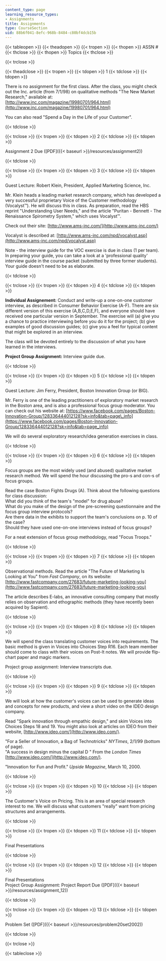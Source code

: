 ```yaml
---
content_type: page
learning_resource_types:
- Assignments
title: Assignments
type: CourseSection
uid: 88b6f041-8efc-968b-8484-c80bf4dcb15b
---
```


{{< tableopen >}}
{{< theadopen >}}
{{< tropen >}}
{{< thopen >}}
ASSN #
{{< thclose >}}
{{< thopen >}}
Topics
{{< thclose >}}

{{< trclose >}}

{{< theadclose >}}
{{< tropen >}}
{{< tdopen >}}
1
{{< tdclose >}}
{{< tdopen >}}


There is no assignment for the first class. After the class, you might check out the Inc. article (from 7/1/98) on qualitative methods "The New Market Research," available at:  
[http://www.inc.com/magazine/19980701/964.html](http://www.inc.com/magazine/19980701/964.html)

You can also read "Spend a Day in the Life of your Customer".


{{< tdclose >}}

{{< trclose >}}
{{< tropen >}}
{{< tdopen >}}
2
{{< tdclose >}}
{{< tdopen >}}


Assignment 2 Due ([PDF]({{< baseurl >}}/resources/assignment2))


{{< tdclose >}}

{{< trclose >}}
{{< tropen >}}
{{< tdopen >}}
3
{{< tdclose >}}
{{< tdopen >}}


Guest Lecture: Robert Klein, President, Applied Marketing Science, Inc.

Mr. Klein heads a leading market research company, which has developed a very successful proprietary Voice of the Customer methodology (Vocalyst™). He will discuss this in class. As preparation, read the HBS reprint "Understanding User Needs," and the article "Puritan - Bennett - The Renaissance Spirometry System," which uses Vocalyst™.

Check out their site: [http://www.ams-inc.com/](http://www.ams-inc.com/)

Vocalyst is described at: [http://www.ams-inc.com/npd/vocalyst.asp](http://www.ams-inc.com/npd/vocalyst.asp)

Note - the interview guide for the VOC exercise is due in class (1 per team). In preparing your guide, you can take a look at a 'professional quality' interview guide in the course packet (submitted by three former students). Your guide doesn't need to be as elaborate.


{{< tdclose >}}

{{< trclose >}}
{{< tropen >}}
{{< tdopen >}}
4
{{< tdclose >}}
{{< tdopen >}}


**Individual Assignement:** Conduct and write-up a one-on-one customer interview, as described in Consumer Behavior Exercise (A-F). There are six different version of this exercise (A,B,C,D,E,F), and everyone should have received one particular version in September. The exercise will (a) give you a chance to practice interviewing before you do it for the project; (b) give examples of good discussion guides; (c) give you a feel for typical content that might be explored in an interview.

The class will be devoted entirely to the discussion of what you have learned in the interviews.

**Project Group Assignment:** Interview guide due.


{{< tdclose >}}

{{< trclose >}}
{{< tropen >}}
{{< tdopen >}}
5
{{< tdclose >}}
{{< tdopen >}}


Guest Lecture: Jim Ferry, President, Boston Innovation Group (or BIG).

Mr. Ferry is one of the leading practitioners of exploratory market research in the Boston area, and is also a professional focus group moderator. You can check out his website at: [https://www.facebook.com/pages/Boston-Innovation-Group/128336444012128?sk=info&tab=page\_info](https://www.facebook.com/pages/Boston-Innovation-Group/128336444012128?sk=info&tab=page_info)

We will do several exploratory research/idea generation exercises in class.


{{< tdclose >}}

{{< trclose >}}
{{< tropen >}}
{{< tdopen >}}
6
{{< tdclose >}}
{{< tdopen >}}


Focus groups are the most widely used (and abused) qualitative market research method. We will spend the hour discussing the pro-s and con-s of focus groups.

Read the case Boston Fights Drugs (A). Think about the following questions for class discussion:  
What did you think of the team's "model" for drug abuse?  
What do you make of the design of the pre-screening questionnaire and the focus group interview protocols?  
Are there data in the exhibits to support the team's conclusions on p. 10 of the case?  
Should they have used one-on-one interviews instead of focus groups?

For a neat extension of focus group methodology, read "Focus Troops."


{{< tdclose >}}

{{< trclose >}}
{{< tropen >}}
{{< tdopen >}}
7
{{< tdclose >}}
{{< tdopen >}}


Observational methods. Read the article "The Future of Marketing Is Looking at You" from _Fast Company_, on its website: [http://www.fastcompany.com/27683/future-marketing-looking-you](http://www.fastcompany.com/27683/future-marketing-looking-you)

The article describes E-labs, an innovative consulting company that mostly relies on observation and ethographic methods (they have recently been acquired by Sapient).


{{< tdclose >}}

{{< trclose >}}
{{< tropen >}}
{{< tdopen >}}
8
{{< tdclose >}}
{{< tdopen >}}


We will spend the class translating customer voices into requirements. The basic method is given in Voices into Choices Step R16. Each team member should come to class with their voices on Post-It notes. We will provide flip-chart paper and magic markers.

Project group assignment: Interview transcripts due.


{{< tdclose >}}

{{< trclose >}}
{{< tropen >}}
{{< tdopen >}}
9
{{< tdclose >}}
{{< tdopen >}}


We will look at how the customer's voices can be used to generate ideas and concepts for new products, and view a short video on the IDEO design company.

Read "Spark innovation through empathic design," and skim Voices into Choices Steps 18 and 19. You might also look at articles on IDEO from their website, [http://www.ideo.com/](http://www.ideo.com/).

"For a Seller of Innovation, a Bag of Technotricks" _NYTimes_, 2/1/99 (bottom of page).  
"A success in design minus the capital D " From the _London Times_  
[http://www.ideo.com/](http://www.ideo.com/).

"Innovation for Fun and Profit." _Upside Magazine_, March 10, 2000.


{{< tdclose >}}

{{< trclose >}}
{{< tropen >}}
{{< tdopen >}}
10
{{< tdclose >}}
{{< tdopen >}}


The Customer's Voice on Pricing. This is an area of special research interest to me. We will discuss what customers "really" want from pricing structures and arrangements.


{{< tdclose >}}

{{< trclose >}}
{{< tropen >}}
{{< tdopen >}}
11
{{< tdclose >}}
{{< tdopen >}}


Final Presentations


{{< tdclose >}}

{{< trclose >}}
{{< tropen >}}
{{< tdopen >}}
12
{{< tdclose >}}
{{< tdopen >}}


Final Presentations  
Project Group Assignment: Project Report Due ([PDF]({{< baseurl >}}/resources/assignment_12))


{{< tdclose >}}

{{< trclose >}}
{{< tropen >}}
{{< tdopen >}}
13
{{< tdclose >}}
{{< tdopen >}}


Problem Set ([PDF]({{< baseurl >}}/resources/problem20set2002))


{{< tdclose >}}

{{< trclose >}}

{{< tableclose >}}